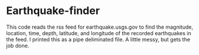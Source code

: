 # Earthquake-finder

This code reads the rss feed for earthquake.usgs.gov to find the magnitude, location, time, depth, latitude, and longitude of the recorded earthquakes in the feed. I printed this as a pipe deliminated file. A little messy, but gets the job done. 
